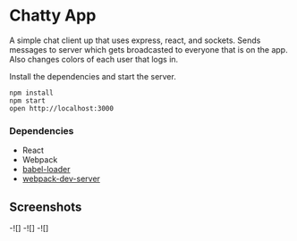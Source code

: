 # Chatty App
A simple chat client up that uses express, react, and sockets. Sends messages to server which gets broadcasted to everyone that is on the app. Also changes colors of each user that logs in.

Install the dependencies and start the server.

```
npm install
npm start
open http://localhost:3000
```

### Dependencies

* React
* Webpack
* [babel-loader](https://github.com/babel/babel-loader)
* [webpack-dev-server](https://github.com/webpack/webpack-dev-server)


## Screenshots

-![]
-![]
-![]